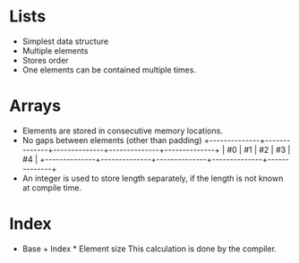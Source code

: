 # Lists

- Simplest data structure
- Multiple elements
- Stores order
- One elements can be contained multiple times.


# Arrays
- Elements are stored in consecutive memory locations.
- No gaps between elements (other than padding)
+--------------+--------------+--------------+--------------+--------------+
| #0           | #1           | #2           | #3           | #4           |
+--------------+--------------+--------------+--------------+--------------+
- An integer is used to store length separately, if the length is not known 
  at compile time. 

# Index
- Base + Index * Element size
  This calculation is done by the compiler. 
